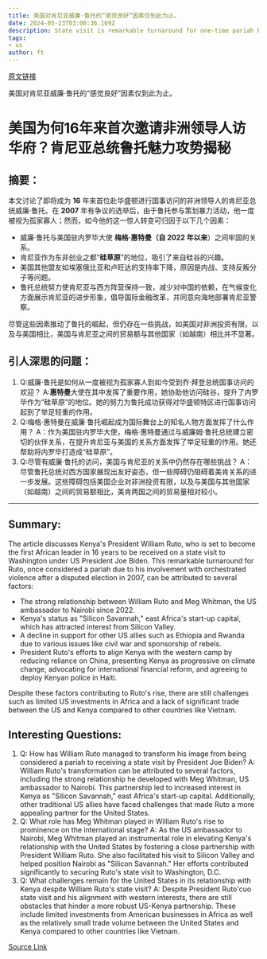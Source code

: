 ```yaml
---
title: 美国对肯尼亚威廉·鲁托的“感觉良好”因素仅到此为止。
date: 2024-05-23T03:00:36.169Z
description: State visit is remarkable turnaround for one-time pariah but his attempt to woo Washington has its limits
tags: 
- us
author: ft
---
```


[原文链接](https://ft.com/content/a8460c2d-9a4a-47f5-b6c8-a41dfcd3634e)

美国对肯尼亚威廉·鲁托的“感觉良好”因素仅到此为止。

# 美国为何16年来首次邀请非洲领导人访华府？肯尼亚总统鲁托魅力攻势揭秘

## 摘要：
本文讨论了即将成为 **16** 年来首位赴华盛顿进行国事访问的非洲领导人的肯尼亚总统威廉·鲁托。在 **2007** 年有争议的选举后，由于鲁托参与策划暴力活动，他一度被视为孤家寡人；然而，如今他的这一惊人转变可归因于以下几个因素：

- 威廉·鲁托与美国驻内罗毕大使 **梅格·惠特曼（自 2022 年以来**）之间牢固的关系。
- 肯尼亚作为东非创业之都“**硅草原**”的地位，吸引了来自硅谷的兴趣。
- 美国其他盟友如埃塞俄比亚和卢旺达的支持率下降，原因是内战、支持反叛分子等问题。
- 鲁托总统努力使肯尼亚与西方阵营保持一致，减少对中国的依赖，在气候变化方面展示肯尼亚的进步形象，倡导国际金融改革，并同意向海地部署肯尼亚警察。

尽管这些因素推动了鲁托的崛起，但仍存在一些挑战，如美国对非洲投资有限，以及与美国相比，美国与肯尼亚之间的贸易额与其他国家（如越南）相比并不显著。
## 引人深思的问题：

1. Q:威廉·鲁托是如何从一度被视为孤家寡人到如今受到乔·拜登总统国事访问的欢迎？
   A:**惠特曼**大使在其中发挥了重要作用，她协助他访问硅谷，提升了内罗毕作为“硅草原”的地位。她的努力为鲁托成功获得对华盛顿特区进行国事访问起到了举足轻重的作用。
2. Q:梅格·惠特曼在威廉·鲁托崛起成为国际舞台上的知名人物方面发挥了什么作用？
   A：作为美国驻内罗毕大使，梅格·惠特曼通过与威廉姆·鲁托总统建立密切的伙伴关系，在提升肯尼亚与美国的关系方面发挥了举足轻重的作用。她还帮助将内罗毕打造成“硅草原”。
3. Q:尽管有威廉·鲁托的访问，美国与肯尼亚的关系中仍然存在哪些挑战？
   A：尽管鲁托总统对西方国家展现出友好姿态，但一些障碍仍阻碍着美肯关系的进一步发展。这些障碍包括美国企业对非洲投资有限，以及与美国与其他国家（如越南）之间的贸易额相比，美肯两国之间的贸易量相对较小。

---

## Summary:
The article discusses Kenya's President William Ruto, who is set to become the first African leader in 16 years to be received on a state visit to Washington under US President Joe Biden. This remarkable turnaround for Ruto, once considered a pariah due to his involvement with orchestrated violence after a disputed election in 2007, can be attributed to several factors:

- The strong relationship between William Ruto and Meg Whitman, the US ambassador to Nairobi since 2022.
- Kenya's status as "Silicon Savannah," east Africa's start-up capital, which has attracted interest from Silicon Valley.
- A decline in support for other US allies such as Ethiopia and Rwanda due to various issues like civil war and sponsorship of rebels.
- President Ruto's efforts to align Kenya with the western camp by reducing reliance on China, presenting Kenya as progressive on climate change, advocating for international financial reform, and agreeing to deploy Kenyan police in Haiti.

Despite these factors contributing to Ruto's rise, there are still challenges such as limited US investments in Africa and a lack of significant trade between the US and Kenya compared to other countries like Vietnam.

## Interesting Questions:
1. Q: How has William Ruto managed to transform his image from being considered a pariah to receiving a state visit by President Joe Biden?
   A: William Ruto's transformation can be attributed to several factors, including the strong relationship he developed with Meg Whitman, US ambassador to Nairobi. This partnership led to increased interest in Kenya as "Silicon Savannah," east Africa's start-up capital. Additionally, other traditional US allies have faced challenges that made Ruto a more appealing partner for the United States.
2. Q: What role has Meg Whitman played in William Ruto's rise to prominence on the international stage?
   A: As the US ambassador to Nairobi, Meg Whitman played an instrumental role in elevating Kenya's relationship with the United States by fostering a close partnership with President William Ruto. She also facilitated his visit to Silicon Valley and helped position Nairobi as "Silicon Savannah." Her efforts contributed significantly to securing Ruto's state visit to Washington, D.C.
3. Q: What challenges remain for the United States in its relationship with Kenya despite William Ruto's state visit?
   A: Despite President Ruto'cuo state visit and his alignment with western interests, there are still obstacles that hinder a more robust US-Kenya partnership. These include limited investments from American businesses in Africa as well as the relatively small trade volume between the United States and Kenya compared to other countries like Vietnam.

[Source Link](https://ft.com/content/a8460c2d-9a4a-47f5-b6c8-a41dfcd3634e)

